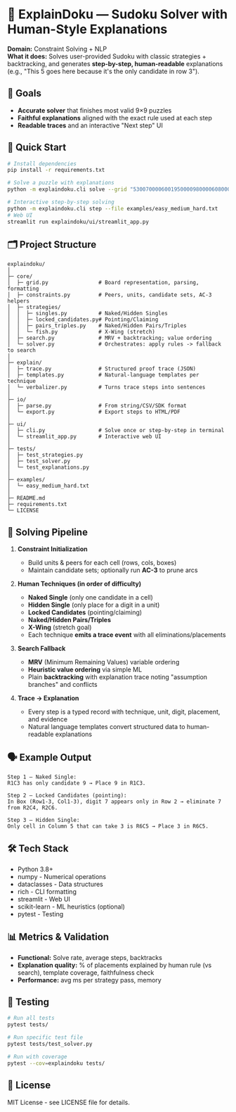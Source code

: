 # 🧩 ExplainDoku — Sudoku Solver with Human-Style Explanations

**Domain:** Constraint Solving + NLP  
**What it does:** Solves user-provided Sudoku with classic strategies + backtracking, and generates **step-by-step, human-readable** explanations (e.g., "This 5 goes here because it's the only candidate in row 3").

## 🎯 Goals

* **Accurate solver** that finishes most valid 9×9 puzzles
* **Faithful explanations** aligned with the exact rule used at each step
* **Readable traces** and an interactive "Next step" UI

## 🚀 Quick Start

```bash
# Install dependencies
pip install -r requirements.txt

# Solve a puzzle with explanations
python -m explaindoku.cli solve --grid "530070000600195000098000060800060003400803001700020006060000280000419005000080079" --explain

# Interactive step-by-step solving
python -m explaindoku.cli step --file examples/easy_medium_hard.txt
# Web UI
streamlit run explaindoku/ui/streamlit_app.py
```

## 🗂️ Project Structure

```
explaindoku/
│
├─ core/
│  ├─ grid.py                # Board representation, parsing, formatting
│  ├─ constraints.py         # Peers, units, candidate sets, AC-3 helpers
│  ├─ strategies/
│  │  ├─ singles.py          # Naked/Hidden Singles
│  │  ├─ locked_candidates.py# Pointing/Claiming
│  │  ├─ pairs_triples.py    # Naked/Hidden Pairs/Triples
│  │  └─ fish.py             # X-Wing (stretch)
│  ├─ search.py              # MRV + backtracking; value ordering
│  └─ solver.py              # Orchestrates: apply rules -> fallback to search
│
├─ explain/
│  ├─ trace.py               # Structured proof trace (JSON)
│  ├─ templates.py           # Natural-language templates per technique
│  └─ verbalizer.py          # Turns trace steps into sentences
│
├─ io/
│  ├─ parse.py               # From string/CSV/SDK format
│  └─ export.py              # Export steps to HTML/PDF
│
├─ ui/
│  ├─ cli.py                 # Solve once or step-by-step in terminal
│  └─ streamlit_app.py       # Interactive web UI
│
├─ tests/
│  ├─ test_strategies.py
│  ├─ test_solver.py
│  └─ test_explanations.py
│
├─ examples/
│  └─ easy_medium_hard.txt
│
├─ README.md
├─ requirements.txt
└─ LICENSE
```

## 🧠 Solving Pipeline

1. **Constraint Initialization**
   * Build units & peers for each cell (rows, cols, boxes)
   * Maintain candidate sets; optionally run **AC-3** to prune arcs

2. **Human Techniques (in order of difficulty)**
   * **Naked Single** (only one candidate in a cell)
   * **Hidden Single** (only place for a digit in a unit)
   * **Locked Candidates** (pointing/claiming)
   * **Naked/Hidden Pairs/Triples**
   * **X-Wing** (stretch goal)
   * Each technique **emits a trace event** with all eliminations/placements

3. **Search Fallback**
   * **MRV** (Minimum Remaining Values) variable ordering
   * **Heuristic value ordering** via simple ML
   * Plain **backtracking** with explanation trace noting "assumption branches" and conflicts

4. **Trace → Explanation**
   * Every step is a typed record with technique, unit, digit, placement, and evidence
   * Natural language templates convert structured data to human-readable explanations

## 🗣️ Example Output

```
Step 1 — Naked Single:
R1C3 has only candidate 9 → Place 9 in R1C3.

Step 2 — Locked Candidates (pointing):
In Box (Row1-3, Col1-3), digit 7 appears only in Row 2 → eliminate 7 from R2C4, R2C6.

Step 3 — Hidden Single:
Only cell in Column 5 that can take 3 is R6C5 → Place 3 in R6C5.
```

## 🛠️ Tech Stack

- Python 3.8+
- numpy - Numerical operations
- dataclasses - Data structures
- rich - CLI formatting
- streamlit - Web UI
- scikit-learn - ML heuristics (optional)
- pytest - Testing

## 📊 Metrics & Validation

* **Functional:** Solve rate, average steps, backtracks
* **Explanation quality:** % of placements explained by human rule (vs search), template coverage, faithfulness check
* **Performance:** avg ms per strategy pass, memory

## 🧪 Testing

```bash
# Run all tests
pytest tests/

# Run specific test file
pytest tests/test_solver.py

# Run with coverage
pytest --cov=explaindoku tests/
```

## 📄 License

MIT License - see LICENSE file for details.
